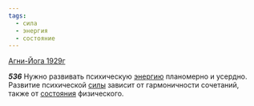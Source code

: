 ```yaml
---
tags:
  - сила
  - энергия
  - состояние
---
```


[Агни-Йога 1929г](/agni/1929)

___536___
Нужно развивать психическую [энергию](/tag/#энергия) планомерно и усердно. Развитие психической [силы](/tag/#сила) зависит от гармоничности сочетаний, также от [состояния](/tag/#состояние) физического.